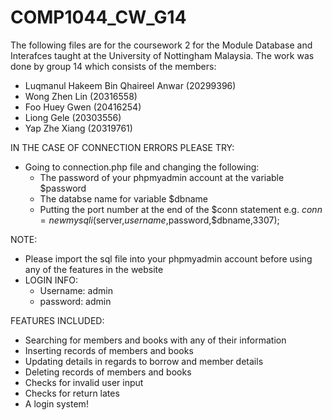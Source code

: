 # COMP1044_CW_G14

The following files are for the coursework 2 for the Module Database and Interafces taught at the University of Nottingham Malaysia.
The work was done by group 14 which consists of the members:
- Luqmanul Hakeem Bin Qhaireel Anwar (20299396)
- Wong Zhen Lin (20316558)
- Foo Huey Gwen (20416254)
- Liong Gele (20303556)
- Yap Zhe Xiang (20319761)

IN THE CASE OF CONNECTION ERRORS PLEASE TRY:
- Going to connection.php file and changing the following:
    - The password of your phpmyadmin account at the variable $password
    - The databse name for variable $dbname 
    - Putting the port number at the end of the $conn statement e.g. $conn=new mysqli($server,$username,$password,$dbname,3307);

NOTE:
- Please import the sql file into your phpmyadmin account before using any of the features in the website 
- LOGIN INFO: 
    - Username: admin 
    - password: admin

FEATURES INCLUDED:
- Searching for members and books with any of their information
- Inserting records of members and books
- Updating details in regards to borrow and member details
- Deleting records of members and books
- Checks for invalid user input
- Checks for return lates
- A login system! 
